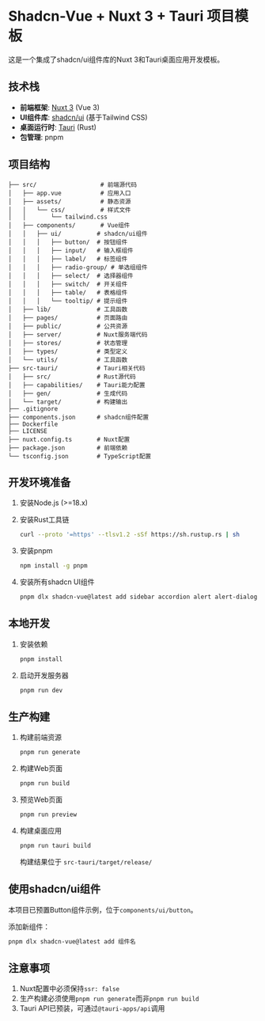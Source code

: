 # Shadcn-Vue + Nuxt 3 + Tauri 项目模板

这是一个集成了shadcn/ui组件库的Nuxt 3和Tauri桌面应用开发模板。

## 技术栈

- **前端框架**: [Nuxt 3](https://nuxt.com/) (Vue 3)
- **UI组件库**: [shadcn/ui](https://ui.shadcn.com/) (基于Tailwind CSS)
- **桌面运行时**: [Tauri](https://tauri.app/) (Rust)
- **包管理**: pnpm

## 项目结构

```
├── src/                  # 前端源代码
│   ├── app.vue           # 应用入口
│   ├── assets/           # 静态资源
│   │   └── css/          # 样式文件
│   │       └── tailwind.css
│   ├── components/       # Vue组件
│   │   ├── ui/          # shadcn/ui组件
│   │   │   ├── button/  # 按钮组件
│   │   │   ├── input/   # 输入框组件
│   │   │   ├── label/   # 标签组件
│   │   │   ├── radio-group/ # 单选组组件
│   │   │   ├── select/  # 选择器组件
│   │   │   ├── switch/  # 开关组件
│   │   │   ├── table/   # 表格组件
│   │   │   └── tooltip/ # 提示组件
│   ├── lib/             # 工具函数
│   ├── pages/           # 页面路由
│   ├── public/          # 公共资源
│   ├── server/          # Nuxt服务端代码
│   ├── stores/          # 状态管理
│   ├── types/           # 类型定义
│   └── utils/           # 工具函数
├── src-tauri/           # Tauri相关代码
│   ├── src/             # Rust源代码
│   ├── capabilities/    # Tauri能力配置
│   ├── gen/             # 生成代码
│   └── target/          # 构建输出
├── .gitignore
├── components.json      # shadcn组件配置
├── Dockerfile
├── LICENSE
├── nuxt.config.ts       # Nuxt配置
├── package.json         # 前端依赖
└── tsconfig.json        # TypeScript配置
```

## 开发环境准备

1. 安装Node.js (>=18.x)
2. 安装Rust工具链
   ```bash
   curl --proto '=https' --tlsv1.2 -sSf https://sh.rustup.rs | sh
   ```
3. 安装pnpm
   ```bash
   npm install -g pnpm
   ```

4. 安装所有shadcn UI组件

   ```bash
   pnpm dlx shadcn-vue@latest add sidebar accordion alert alert-dialog aspect-ratio avatar badge breadcrumb button calendar card carousel checkbox collapsible combobox command context-menu table dialog drawer dropdown-menu form hover-card input label menubar navigation-menu number-field pagination pin-input popover progress radio-group range-calendar resizable scroll-area select separator sheet skeleton slider sonner stepper switch tabs tags-input textarea toggle toggle-group tooltip
   ```

## 本地开发

1. 安装依赖
   ```bash
   pnpm install
   ```
2. 启动开发服务器
   ```bash
   pnpm run dev
   ```

## 生产构建

1. 构建前端资源
   ```bash
   pnpm run generate
   ```
2. 构建Web页面
   ```bash
   pnpm run build
   ```
3. 预览Web页面
   ```bash
   pnpm run preview
   ```
4. 构建桌面应用
   ```bash
   pnpm run tauri build
   ```
   构建结果位于 `src-tauri/target/release/`

## 使用shadcn/ui组件

本项目已预置Button组件示例，位于`components/ui/button`。

添加新组件：
```bash
pnpm dlx shadcn-vue@latest add 组件名
```

## 注意事项

1. Nuxt配置中必须保持`ssr: false`
2. 生产构建必须使用`pnpm run generate`而非`pnpm run build`
3. Tauri API已预装，可通过`@tauri-apps/api`调用

